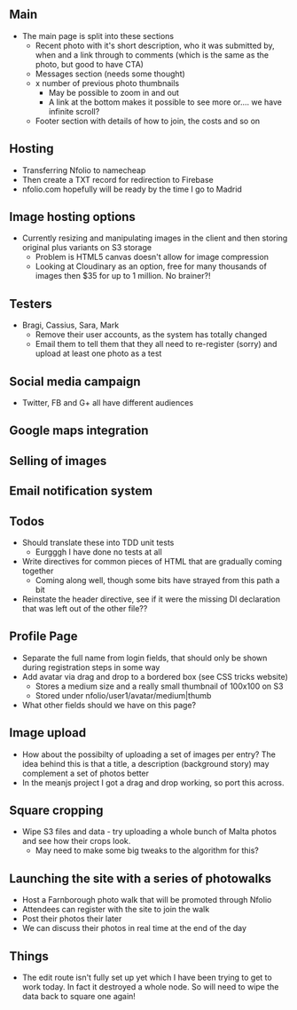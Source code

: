 ## Main

- The main page is split into these sections
   - Recent photo with it's short description, who it was submitted by, when and a link through to comments (which is the same as the photo, but good to have CTA)
   - Messages section (needs some thought)
   - x number of previous photo thumbnails
      - May be possible to zoom in and out 
      - A link at the bottom makes it possible to see more or.... we have infinite scroll?
   - Footer section with details of how to join, the costs and so on
   
## Hosting

- Transferring Nfolio to namecheap
- Then create a TXT record for redirection to Firebase
- nfolio.com hopefully will be ready by the time I go to Madrid

## Image hosting options

- Currently resizing and manipulating images in the client and then storing original plus variants on S3 storage
   - Problem is HTML5 canvas doesn't allow for image compression
   - Looking at Cloudinary as an option, free for many thousands of images then $35 for up to 1 million. No brainer?!
   
## Testers

- Bragi, Cassius, Sara, Mark
   - Remove their user accounts, as the system has totally changed
   - Email them to tell them that they all need to re-register (sorry) and upload at least one photo as a test
   
## Social media campaign

- Twitter, FB and G+ all have different audiences

## Google maps integration

## Selling of images

## Email notification system

## Todos

- Should translate these into TDD unit tests
  - Eurgggh I have done no tests at all 
- Write directives for common pieces of HTML that are gradually coming together
  - Coming along well, though some bits have strayed from this path a bit
- Reinstate the header directive, see if it were the missing DI declaration that was left out of the other file??

## Profile Page

- Separate the full name from login fields, that should only be shown during registration steps in some way
- Add avatar via drag and drop to a bordered box (see CSS tricks website)
  - Stores a medium size and a really small thumbnail of 100x100 on S3
  - Stored under nfolio/user1/avatar/medium|thumb
- What other fields should we have on this page?

## Image upload

- How about the possibilty of uploading a set of images per entry? The idea behind this is that a title, a description (background story) may complement a set of photos better
- In the meanjs project I got a drag and drop working, so port this across.

## Square cropping

- Wipe S3 files and data - try uploading a whole bunch of Malta photos and see how their crops look.
  - May need to make some big tweaks to the algorithm for this?
  
## Launching the site with a series of photowalks

- Host a Farnborough photo walk that will be promoted through Nfolio
- Attendees can register with the site to join the walk
- Post their photos their later
- We can discuss their photos in real time at the end of the day

## Things

- The edit route isn't fully set up yet which I have been trying to get to work today. In fact it destroyed a whole node. So will need to wipe the data back to square one again!


